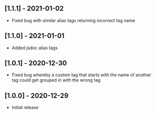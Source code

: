 ## [1.1.1] - 2021-01-02
- Fixed bug with similar alias tags returning incorrect tag name

## [1.1.0] - 2021-01-01
- Added jsdoc alias tags

## [1.0.1] - 2020-12-30
- Fixed bug whereby a custom tag that starts with the name of another tag could get grouped in with the wrong tag

## [1.0.0] - 2020-12-29
- Initial release